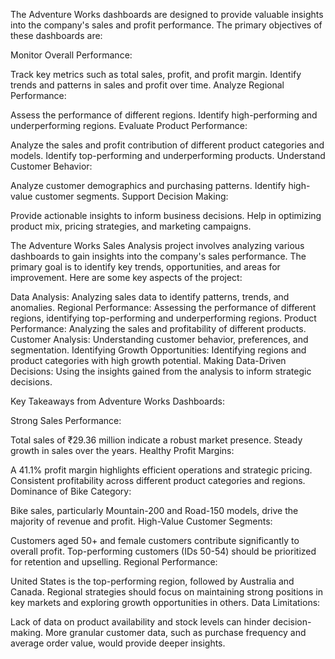 The Adventure Works dashboards are designed to provide valuable insights into the company's sales and profit performance. The primary objectives of these dashboards are:

Monitor Overall Performance:

Track key metrics such as total sales, profit, and profit margin.
Identify trends and patterns in sales and profit over time.
Analyze Regional Performance:

Assess the performance of different regions.
Identify high-performing and underperforming regions.
Evaluate Product Performance:

Analyze the sales and profit contribution of different product categories and models.
Identify top-performing and underperforming products.
Understand Customer Behavior:

Analyze customer demographics and purchasing patterns.
Identify high-value customer segments.
Support Decision Making:

Provide actionable insights to inform business decisions.
Help in optimizing product mix, pricing strategies, and marketing campaigns.

The Adventure Works Sales Analysis project involves analyzing various dashboards to gain insights into the company's sales performance. The primary goal is to identify key trends, opportunities, and areas for improvement.
Here are some key aspects of the project:

Data Analysis: Analyzing sales data to identify patterns, trends, and anomalies.
Regional Performance: Assessing the performance of different regions, identifying top-performing and underperforming regions.
Product Performance: Analyzing the sales and profitability of different products.
Customer Analysis: Understanding customer behavior, preferences, and segmentation.
Identifying Growth Opportunities: Identifying regions and product categories with high growth potential.
Making Data-Driven Decisions: Using the insights gained from the analysis to inform strategic decisions.

Key Takeaways from Adventure Works Dashboards:

Strong Sales Performance:

Total sales of ₹29.36 million indicate a robust market presence.
Steady growth in sales over the years.
Healthy Profit Margins:

A 41.1% profit margin highlights efficient operations and strategic pricing.
Consistent profitability across different product categories and regions.
Dominance of Bike Category:

Bike sales, particularly Mountain-200 and Road-150 models, drive the majority of revenue and profit.
High-Value Customer Segments:

Customers aged 50+ and female customers contribute significantly to overall profit.
Top-performing customers (IDs 50-54) should be prioritized for retention and upselling.
Regional Performance:

United States is the top-performing region, followed by Australia and Canada.
Regional strategies should focus on maintaining strong positions in key markets and exploring growth opportunities in others.
Data Limitations:

Lack of data on product availability and stock levels can hinder decision-making.
More granular customer data, such as purchase frequency and average order value, would provide deeper insights.

